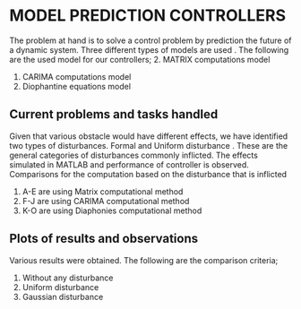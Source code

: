 # MODEL PREDICTION CONTROLLERS

The problem at hand is to solve a control problem by prediction the future of a dynamic system.  Three different types of models are used .  The following are the used model for our controllers; 
2. MATRIX computations model
1. CARIMA computations model
3. Diophantine equations model

## Current problems and tasks handled

Given that various obstacle would have different effects, we have identified two types of disturbances.  Formal and Uniform disturbance . These are the general categories of disturbances commonly inflicted. The effects simulated in MATLAB and performance of controller is observed. Comparisons for the computation based on the disturbance that is inflicted
1. A-E are using Matrix computational method
2. F-J are using CARIMA  computational method
3. K-O are using Diaphonies computational method

## Plots of results and observations

Various results were obtained. The following are the comparison criteria;
1. Without any disturbance
2. Uniform disturbance
3. Gaussian disturbance


